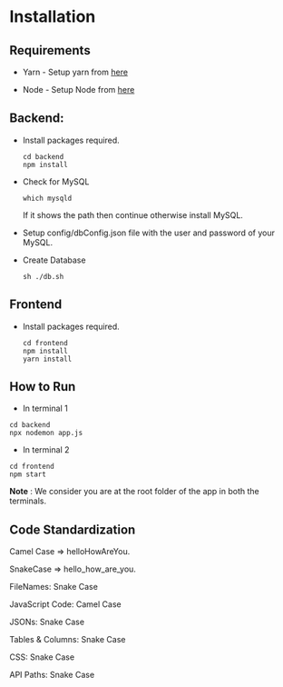 # Installation

## Requirements

* Yarn - Setup yarn from [here](https://classic.yarnpkg.com/en/docs/install/#windows-stable)

* Node - Setup Node from [here](https://docs.npmjs.com/downloading-and-installing-node-js-and-npm)

## Backend:
* Install packages required.

    ```
    cd backend
    npm install
    ```
* Check for MySQL
    ```
    which mysqld
    ```
    If it shows the path then continue otherwise install MySQL.
* Setup config/dbConfig.json file with the user and password of your MySQL.

* Create Database
    ```
    sh ./db.sh
    ```

## Frontend
* Install packages required.
    ```
    cd frontend
    npm install
    yarn install
    ```

## How to Run
* In terminal 1
```
cd backend
npx nodemon app.js
```
* In terminal 2
```
cd frontend
npm start
```
<strong>Note</strong> : We consider you are at the root folder of the app in both the terminals.


## Code Standardization

Camel Case => helloHowAreYou.

SnakeCase => hello_how_are_you.


FileNames: Snake Case

JavaScript Code: Camel Case

JSONs: Snake Case

Tables & Columns: Snake Case

CSS: Snake Case

API Paths: Snake Case
